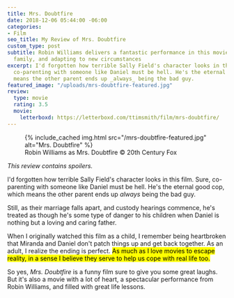 ```yaml
---
title: Mrs. Doubtfire
date: 2018-12-06 05:44:00 -06:00
categories:
- Film
seo_title: My Review of Mrs. Doubtfire
custom_type: post
subtitle: Robin Williams delivers a fantastic performance in this movie about love,
  family, and adapting to new circumstances
excerpt: I'd forgotten how terrible Sally Field's character looks in this film. Sure,
  co-parenting with someone like Daniel must be hell. He's the eternal good cop, which
  means the other parent ends up _always_ being the bad guy.
featured_image: "/uploads/mrs-doubtfire-featured.jpg"
review:
  type: movie
  rating: 3.5
  movie:
    letterboxd: https://letterboxd.com/ttimsmith/film/mrs-doubtfire/
---
```


<figure class="extendout">
  {% include_cached img.html src="/mrs-doubtfire-featured.jpg" alt="Mrs. Doubtfire" %}
  <figcaption>Robin Williams as Mrs. Doubtfire <span class="image__copyright">© 20th Century Fox</span></figcaption>
</figure>

_This review contains spoilers._

I'd forgotten how terrible Sally Field's character looks in this film. Sure, co-parenting with someone like Daniel must be hell. He's the eternal good cop, which means the other parent ends up _always_ being the bad guy.

Still, as their marriage falls apart, and custody hearings commence, he's treated as though he's some type of danger to his children when Daniel is nothing but a loving and caring father.

When I originally watched this film as a child, I remember being heartbroken that Miranda and Daniel don't patch things up and get back together. As an adult, I realize the ending is perfect. <mark>As much as I love movies to escape reality, in a sense I believe they serve to help us cope with real life&nbsp;too.</mark>

So yes, _Mrs. Doubtfire_ is a funny film sure to give you some great laughs. But it's also a movie with a lot of heart, a spectacular performance from Robin Williams, and filled with great life lessons.

